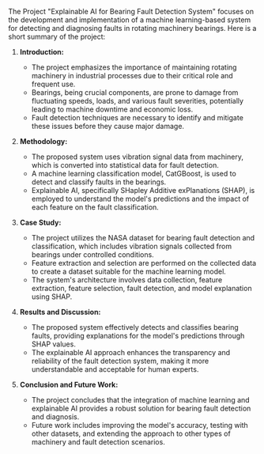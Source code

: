 The Project "Explainable AI for Bearing Fault Detection System" focuses on the development and implementation of a machine learning-based system for detecting and diagnosing faults in rotating machinery bearings. Here is a short summary of the project:


1. **Introduction:**
   - The project emphasizes the importance of maintaining rotating machinery in industrial processes due to their critical role and frequent use.
   - Bearings, being crucial components, are prone to damage from fluctuating speeds, loads, and various fault severities, potentially leading to machine downtime and economic loss.
   - Fault detection techniques are necessary to identify and mitigate these issues before they cause major damage.

2. **Methodology:**
   - The proposed system uses vibration signal data from machinery, which is converted into statistical data for fault detection.
   - A machine learning classification model, CatGBoost, is used to detect and classify faults in the bearings.
   - Explainable AI, specifically SHapley Additive exPlanations (SHAP), is employed to understand the model's predictions and the impact of each feature on the fault classification.

3. **Case Study:**
   - The project utilizes the NASA dataset for bearing fault detection and classification, which includes vibration signals collected from bearings under controlled conditions.
   - Feature extraction and selection are performed on the collected data to create a dataset suitable for the machine learning model.
   - The system's architecture involves data collection, feature extraction, feature selection, fault detection, and model explanation using SHAP.

4. **Results and Discussion:**
   - The proposed system effectively detects and classifies bearing faults, providing explanations for the model's predictions through SHAP values.
   - The explainable AI approach enhances the transparency and reliability of the fault detection system, making it more understandable and acceptable for human experts.

5. **Conclusion and Future Work:**
   - The project concludes that the integration of machine learning and explainable AI provides a robust solution for bearing fault detection and diagnosis.
   - Future work includes improving the model's accuracy, testing with other datasets, and extending the approach to other types of machinery and fault detection scenarios.
